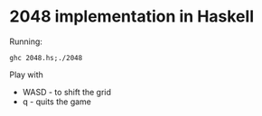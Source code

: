 2048 implementation in Haskell
==============================


Running:
```
ghc 2048.hs;./2048
```

Play with 
- WASD - to shift the grid 
- q -  quits the game
